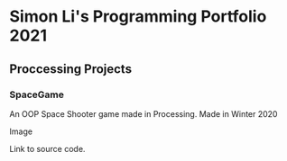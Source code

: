 # Simon Li's Programming Portfolio 2021

## Proccessing Projects

### SpaceGame
An OOP Space Shooter game made in Processing. Made in Winter 2020

Image

Link to source code.

